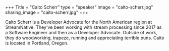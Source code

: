 +++
Title = "Caito Scherr"
type = "speaker"
image = "caito-scherr.jpg"
sharing_image = "caito-scherr.jpg"
+++

Caito Scherr is a Developer Advocate for the North American region at StreamNative. They've been working with stream processing since 2017 as a Software Engineer and then as a Developer Advocate. Outside of work, they do woodworking, trapeze, running and appreciating terrible puns. Caito is located in Portland, Oregon.
